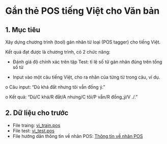 # Gắn thẻ POS tiếng Việt cho Văn bản

## 1.	Mục tiêu

Xây dựng chương trình (tool) gán nhãn từ loại (POS tagger) cho tiếng Việt.

Kết quả đạt được là chương trình, có 2 chức năng:

-	Đánh giá độ chính xác trên tập Test: tỉ lệ số từ gán nhãn đúng trên tổng số từ

-	Input vào một câu tiếng Việt, cho ra nhãn của từng từ trong câu, ví dụ.

o Câu input: “Dù khá đắt nhưng tôi vẫn đồng ý.”

o Kết quả: “Dù/C khá/R đắt/A nhưng/C tôi/P vẫn/R đồng_ý/V ./.”

## 2.	Dữ liệu cho trước
-	File traing: [vi_train.pos](https://raw.githubusercontent.com/nthanhkhang/vietnamese-pos-tagging/main/corpus/vi_train.txt?token=ART5A3OLQEYYF4YBUR52LILAHRVIK)
-	File test: [vi_test.pos](https://raw.githubusercontent.com/nthanhkhang/vietnamese-pos-tagging/main/corpus/vi_test.txt?token=ART5A3OYGTWSYAMVXUVYQOTAHRVL2)
-	File hướng dân thông tin về nhãn POS: [Thông tin về nhãn POS](https://github.com/nthanhkhang/vietnamese-pos-tagging/blob/main/Thon%20tin%20nhan%20tu%20loai-v2.pdf)
